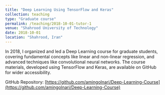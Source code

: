 ```yaml
---
title: "Deep Learning Using TensorFlow and Keras"
collection: teaching
type: "Graduate course"
permalink: /teaching/2018-10-01-tutor-1
venue: "Shahrood University of Technology"
date: 2018-10-01
location: "Shahrood, Iran"
---
```



In 2018, I organized and led a Deep Learning course for graduate students, covering fundamental concepts like linear and non-linear regression, and advanced techniques like convolutional neural networks. The course materials, developed using TensorFlow and Keras, are available on GitHub for wider accessibility. 

GitHub Repository: [https://github.com/amingolnari/Deep-Learning-Course](https://github.com/amingolnari/Deep-Learning-Course)
